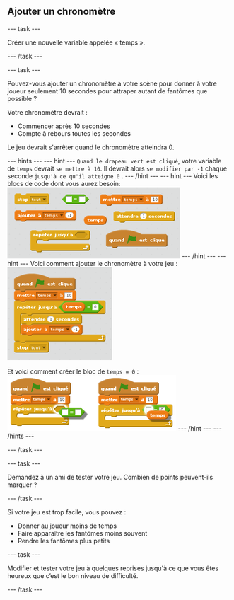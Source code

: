 ## Ajouter un chronomètre

\--- task \---

Créer une nouvelle variable appelée « temps ».

\--- /task \---

\--- task \---

Pouvez-vous ajouter un chronomètre à votre scène pour donner à votre joueur seulement 10 secondes pour attraper autant de fantômes que possible ?

Votre chronomètre devrait :

+ Commencer après 10 secondes
+ Compte à rebours toutes les secondes

Le jeu devrait s'arrêter quand le chronomètre atteindra 0.

\--- hints \--- \--- hint \--- `Quand le drapeau vert est cliqué`, votre variable de `temps` devrait `se mettre à 10`. Il devrait alors `se modifier par -1` chaque seconde `jusqu'à ce qu'il atteigne 0` . \--- /hint \--- \--- hint \--- Voici les blocs de code dont vous aurez besoin: ![screenshot](images/ghost-timer-blocks.png) \--- /hint \--- \--- hint \--- Voici comment ajouter le chronomètre à votre jeu : ![screenshot](images/ghost-timer-code.png)

Et voici comment créer le bloc de `temps = 0` : ![screenshot](images/ghost-timer-help.png) \--- /hint \--- \--- /hints \---

\--- /task \---

\--- task \---

Demandez à un ami de tester votre jeu. Combien de points peuvent-ils marquer ?

\--- /task \---

Si votre jeu est trop facile, vous pouvez :

+ Donner au joueur moins de temps
+ Faire apparaître les fantômes moins souvent
+ Rendre les fantômes plus petits

\--- task \---

Modifier et tester votre jeu à quelques reprises jusqu'à ce que vous êtes heureux que c’est le bon niveau de difficulté.

\--- /task \---